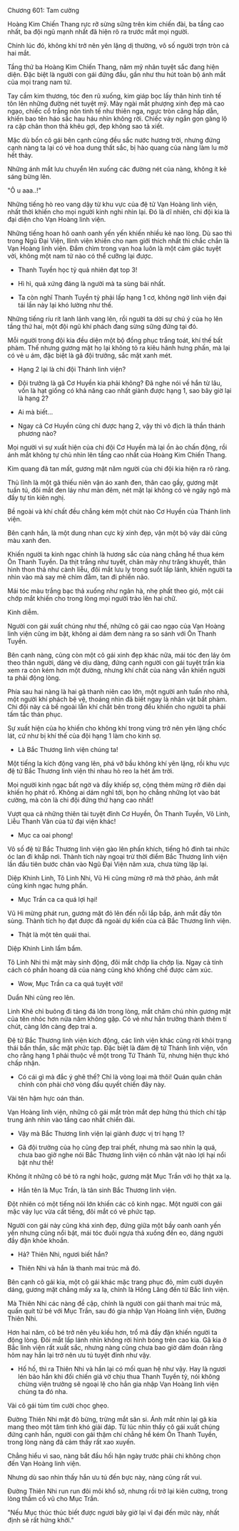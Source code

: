 




Chương 601: Tam cường


Hoàng Kim Chiến Thang rực rỡ sừng sững trên kim chiến đài, ba tầng cao nhất, ba đội ngũ mạnh nhất đã hiện rõ ra trước mắt mọi người.

Chính lúc đó, không khí trở nên yên lặng dị thường, vô số người trợn tròn cả hai mắt.

Tầng thứ ba Hoàng Kim Chiến Thang, năm mỹ nhân tuyệt sắc đang hiện diện. Đặc biệt là người con gái đứng đầu, gần như thu hút toàn bộ ánh mắt của mọi trang nam tử.

Tay cầm kim thương, tóc đen rũ xuống, kim giáp bọc lấy thân hình tinh tế tôn lên những đường nét tuyệt mỹ. Mày ngài mắt phượng xinh đẹp mà cao ngạo, chiếc cổ trắng nõn tinh tế như thiên nga, ngực tròn căng hấp dẫn, khiến bao tên háo sắc hau háu nhìn không rời. Chiếc váy ngắn gọn gàng lộ ra cặp chân thon thả khêu gợi, đẹp không sao tả xiết.

Mặc dù bốn cô gái bên cạnh cũng đều sắc nước hương trời, nhưng đứng cạnh nàng ta lại có vẻ hoa dung thất sắc, bị hào quang của nàng làm lu mờ hết thảy.

Những ánh mắt lưu chuyển lên xuống các đường nét của nàng, không ít kẻ sáng bừng lên.

"Ô u aaa..!"

Những tiếng hò reo vang dậy từ khu vực của đệ tử Vạn Hoàng linh viện, nhất thời khiến cho mọi người kinh nghi nhìn lại. Đó là dĩ nhiên, chi đội kia là đại diện cho Vạn Hoàng linh viện.

Những tiếng hoan hô oanh oanh yến yến khiến nhiều kẻ nao lòng. Dù sao thì trong Ngũ Đại Viện, llinh viện khiến cho nam giới thích nhất thì chắc chắn là Vạn Hoàng linh viện. Đắm chìm trong vạn hoa luôn là một cảm giác tuyệt vời, không một nam tử nào có thể cưỡng lại được.

- Thanh Tuyền học tỷ quả nhiên đạt top 3!

- Hì hì, quả xứng đáng là người mà ta sùng bái nhất.

- Ta còn nghĩ Thanh Tuyền tỷ phải lấp hạng 1 cơ, không ngờ linh viện đại tái lần này lại khó lường như thế.

Những tiếng ríu rít lanh lảnh vang lên, rồi người ta dời sự chú ý của họ lên tầng thứ hai, một đội ngũ khí phách đang sừng sững đứng tại đó.

Mỗi người trong đội kia đều diện một bộ đồng phục trắng toát, khí thế bất phàm. Thế nhưng gương mặt họ lại không tỏ ra kiêu hãnh hưng phấn, mà lại có vẻ u ám, đặc biệt là gã đội trưởng, sắc mặt xanh mét.

- Hạng 2 lại là chi đội Thánh linh viện?

- Đội trưởng là gã Cơ Huyền kia phải không? Đã nghe nói về hắn từ lâu, vốn là hạt giống có khả năng cao nhất giành được hạng 1, sao bây giờ lại là hạng 2?

- Ai mà biết...

- Ngay cả Cơ Huyền cũng chỉ được hạng 2, vậy thì vô địch là thần thánh phương nào?

Mọi người vì sự xuất hiện của chi đội Cơ Huyền mà lại ồn ào chấn động, rồi ánh mắt không tự chủ nhìn lên tầng cao nhất của Hoàng Kim Chiến Thang.

Kim quang đã tan mất, gương mặt năm người của chi đội kia hiện ra rõ ràng.

Thủ lĩnh là một gã thiếu niên vận áo xanh đen, thân cao gầy, gương mặt tuấn tú, đôi mắt đen láy như màn đêm, nét mặt lại không có vẻ ngây ngô mà đầy tự tin kiên nghị.

Bề ngoài và khí chất đều chẳng kém một chút nào Cơ Huyền của Thánh linh viện.

Bên cạnh hắn, là một dung nhan cực kỳ xinh đẹp, vận một bộ váy dài cũng màu xanh đen.

Khiến người ta kinh ngạc chính là hương sắc của nàng chẳng hề thua kém Ôn Thanh Tuyền. Da thịt trắng như tuyết, chân mày như trăng khuyết, thân hình thon thả như cành liễu, đôi mắt lưu ly trong suốt lấp lánh, khiến người ta nhìn vào mà say mê chìm đắm, tan đi phiền não.

Mái tóc màu trắng bạc thả xuống như ngân hà, nhẹ phất theo gió, một cái chớp mắt khiến cho trong lòng mọi người trào lên hai chữ.

Kinh diễm.

Người con gái xuất chúng như thế, những cô gái cao ngạo của Vạn Hoàng linh viện cũng im bặt, không ai dám đem nàng ra so sánh với Ôn Thanh Tuyền.

Bên cạnh nàng, cũng còn một cô gái xinh đẹp khác nữa, mái tóc đen láy ôm theo thân người, dáng vẻ dịu dàng, đứng cạnh người con gái tuyệt trần kia xem ra còn kém hơn một đường, nhưng khí chất của nàng vẫn khiến người ta phải động lòng.

Phía sau hai nàng là hai gã thanh niên cao lớn, một người anh tuấn nho nhã, một người khí phách bệ vệ, thoáng nhìn đã biết ngay là nhân vật bất phàm. Chi đội này cả bề ngoài lẫn khí chất bên trong đều khiến cho người ta phải tấm tắc thán phục.

Sự xuất hiện của họ khiến cho không khí trong vùng trở nên yên lặng chốc lát, cứ như bị khí thế của đội hạng 1 làm cho kinh sợ.

- Là Bắc Thương linh viện chúng ta!

Một tiếng la kích động vang lên, phá vỡ bầu không khí yên lặng, rồi khu vực đệ tử Bắc Thương linh viện thi nhau hò reo la hét ầm trời.

Mọi người kinh ngạc bất ngờ và đầy khiếp sợ, cộng thêm mừng rỡ điên dại khiến họ phát rồ. Không ai dám nghĩ tới, bọn họ chẳng những lọt vào bát cường, mà còn là chi đội đứng thứ hạng cao nhất!

Vượt qua cả những thiên tài tuyệt đỉnh Cơ Huyền, Ôn Thanh Tuyền, Võ Linh, Liễu Thanh Vân của tứ đại viện khác!

- Mục ca oai phong!

Vô số đệ tử Bắc Thương linh viện gào lên phấn khích, tiếng hô đinh tai nhức óc lan đi khắp nơi. Thành tích này ngoại trừ thời điểm Bắc Thương linh viện lần đầu tiên bước chân vào Ngũ Đại Viện năm xưa, chưa từng lặp lại.

Diệp Khinh Linh, Tô Linh Nhi, Vũ Hi cũng mừng rỡ mà thở phào, ánh mắt cũng kinh ngạc hưng phấn.

- Mục Trần ca ca quá lợi hại!

Vũ Hi mừng phát run, gương mặt đỏ lên đến nỗi lắp bắp, ánh mắt đầy tôn sùng. Thành tích họ đạt được đã ngoài dự kiến của cả Bắc Thương linh viện.

- Thật là một tên quái thai.

Diệp Khinh Linh lẩm bẩm.

Tô Linh Nhi thì mặt mày sinh động, đôi mắt chớp lia chớp lịa. Ngay cả tính cách có phần hoang dã của nàng cũng khó khống chế được cảm xúc.

- Wow, Mục Trần ca ca quá tuyệt vời!

Duẩn Nhi cũng reo lên.

Linh Khê chỉ buông đi tảng đá lớn trong lòng, mắt chăm chú nhìn gương mặt của tên nhóc hơn nửa năm không gặp. Có vẻ như hắn trưởng thành thêm tí chút, càng lớn càng đẹp trai a.

Đệ tử Bắc Thương linh viện kích động, các linh viện khác cũng rời khỏi trạng thái bần thần, sắc mặt phức tạp. Đặc biệt là đám đệ tử Thánh linh viện, vốn cho rằng hạng 1 phải thuộc về một trong Tứ Thánh Tử, nhưng hiện thực khó chấp nhận.

- Có cái gì mà đắc ý ghê thế? Chỉ là vòng loại mà thôi! Quán quân chân chính còn phải chờ vòng đấu quyết chiến đây này.

Vài tên hậm hực oán thán.

Vạn Hoàng linh viện, những cô gái mắt tròn mắt dẹp hứng thú thích chí tập trung ánh nhìn vào tầng cao nhất chiến đài.

- Vậy mà Bắc Thương linh viện lại giành được vị trí hạng 1?

- Gã đội trưởng của họ cũng đẹp trai phết, nhưng mà sao nhìn lạ quá, chưa bao giờ nghe nói Bắc Thương linh viện có nhân vật nào lợi hại nổi bật như thế!

Không ít những cô bé tỏ ra nghi hoặc, gương mặt Mục Trần với họ thật xa lạ.

- Hắn tên là Mục Trần, là tân sinh Bắc Thương linh viện.

Đột nhiên có một tiếng nói lớn khiến các cô kinh ngạc. Một người con gái mặc váy lục vừa cất tiếng, đôi mắt có vẻ phức tạp.

Người con gái này cũng khá xinh đẹp, đứng giữa một bầy oanh oanh yến yến nhưng cũng nổi bật, mái tóc đuôi ngựa thả xuống đến eo, dáng người đầy đặn khỏe khoắn.

- Hả? Thiên Nhi, ngươi biết hắn?

- Thiên Nhi và hắn là thanh mai trúc mã đó.

Bên cạnh cô gái kia, một cô gái khác mặc trang phục đỏ, mỉm cười duyên dáng, gương mặt chẳng mấy xa lạ, chính là Hồng Lăng đến từ Bắc linh viện.

Mà Thiên Nhi các nàng đề cập, chính là người con gái thanh mai trúc mã, quấn quít từ bé với Mục Trần, sau đó gia nhập Vạn Hoàng linh viện, Đường Thiên Nhi.

Hơn hai năm, cô bé trở nên yêu kiều hơn, trổ mã đầy đặn khiến người ta động lòng. Đôi mắt lấp lánh nhìn không rời hình bóng trên cao kia. Gã kia ở Bắc linh viện rất xuất sắc, nhưng nàng cũng chưa bao giờ dám đoán rằng hôm nay hắn lại trở nên ưu tú tuyệt đỉnh như vậy.

- Hố hố, thì ra Thiên Nhi và hắn lại có mối quan hệ như vậy. Hay là ngươi lén bảo hắn khi đối chiến giả vờ chịu thua Thanh Tuyền tỷ, nói không chừng viện trưởng sẽ ngoại lệ cho hắn gia nhập Vạn Hoàng linh viện chúng ta đó nha.

Vài cô gái tủm tỉm cười chọc ghẹo.

Đường Thiên Nhi mặt đỏ bừng, trừng mắt sân si. Ánh mắt nhìn lại gã kia mang theo một tâm tình khó giải đáp. Từ lúc nhìn thấy cô gái xuất chúng đứng cạnh hắn, người con gái thậm chí chẳng hề kém Ôn Thanh Tuyền, trong lòng nàng đã cảm thấy rất xao xuyến.

Chẳng hiểu vì sao, nàng bắt đầu hối hận ngày trước phải chi không chọn đến Vạn Hoàng linh viện.

Nhưng dù sao nhìn thấy hắn ưu tú đến bực này, nàng cũng rất vui.

Đường Thiên Nhi run run đôi môi khổ sở, nhưng rồi trở lại kiên cường, trong lòng thầm cổ vũ cho Mục Trần.

"Nếu Mục thúc thúc biết được ngươi bây giờ lại vĩ đại đến mức này, nhất định sẽ rất hứng khởi."




